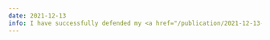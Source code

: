 ```yaml
---
date: 2021-12-13
info: I have successfully defended my <a href="/publication/2021-12-13-thesis-phd">thesis</a> and have obtained my PhD in Computer Vision and Robotics! &#127881; - <i class="fas fa-file-pdf"></i> <a href="https://tel.archives-ouvertes.fr/tel-03554252">Manuscript</a>
---
```

